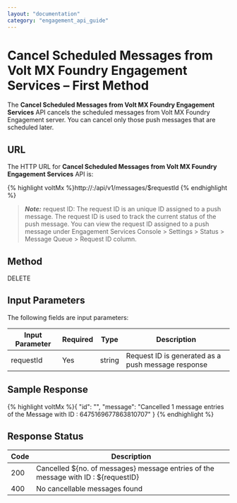 ```yaml
---
layout: "documentation"
category: "engagement_api_guide"
---
```


# Cancel Scheduled Messages from Volt MX Foundry Engagement Services – First Method

The **Cancel Scheduled Messages from Volt MX Foundry Engagement Services** API cancels the scheduled messages from Volt MX Foundry Engagement server. You can cancel only those push messages that are scheduled later.

## URL

The HTTP URL for **Cancel Scheduled Messages from Volt MX Foundry Engagement Services** API is:

{% highlight voltMx %}http://<host or ip>:<port>/api/v1/messages/$requestId
{% endhighlight %}

> **_Note:_** request ID: The request ID is an unique ID assigned to a push message. The request ID is used to track the current status of the push message. You can view the request ID assigned to a push message under Engagement Services Console > Settings > Status > Message Queue > Request ID column.

## Method

DELETE

## Input Parameters

The following fields are input parameters:

| Input Parameter | Required | Type   | Description                                        |
| --------------- | -------- | ------ | -------------------------------------------------- |
| requestId       | Yes      | string | Request ID is generated as a push message response |

## Sample Response

{% highlight voltMx %}{
"id": "",
"message": "Cancelled 1 message entries of the Message with ID : 6475169677863810707"
}
{% endhighlight %}

## Response Status

| Code | Description                                                                        |
| ---- | ---------------------------------------------------------------------------------- |
| 200  | Cancelled ${no. of messages} message entries of the message with ID : ${requestID} |
| 400  | No cancellable messages found                                                      |
